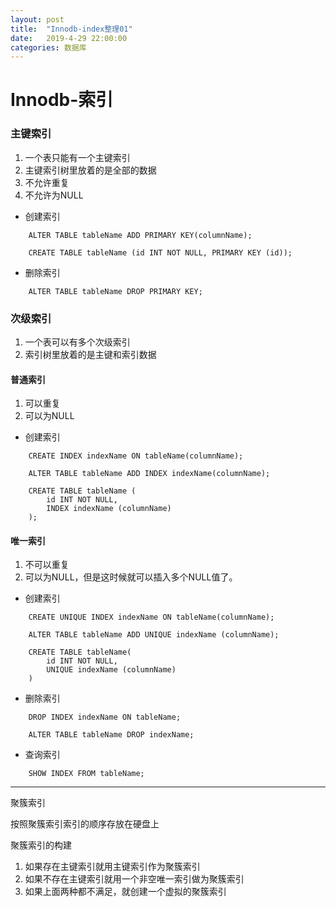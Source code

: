 ```yaml
---
layout: post
title:  "Innodb-index整理01"
date:   2019-4-29 22:00:00
categories: 数据库
---
```


# Innodb-索引

### 主键索引

1. 一个表只能有一个主键索引 
2. 主键索引树里放着的是全部的数据
3. 不允许重复
4. 不允许为NULL

- 创建索引

```
    ALTER TABLE tableName ADD PRIMARY KEY(columnName);
```

```
    CREATE TABLE tableName (id INT NOT NULL, PRIMARY KEY (id));
```

- 删除索引
```
    ALTER TABLE tableName DROP PRIMARY KEY;
```

### 次级索引

1. 一个表可以有多个次级索引
2. 索引树里放着的是主键和索引数据

#### 普通索引

1. 可以重复
2. 可以为NULL

- 创建索引
```
    CREATE INDEX indexName ON tableName(columnName);
```

```
    ALTER TABLE tableName ADD INDEX indexName(columnName);
```

```
    CREATE TABLE tableName (
        id INT NOT NULL,
        INDEX indexName (columnName)
    );
```

#### 唯一索引

1. 不可以重复
2. 可以为NULL，但是这时候就可以插入多个NULL值了。

- 创建索引
```
    CREATE UNIQUE INDEX indexName ON tableName(columnName);
```

```
    ALTER TABLE tableName ADD UNIQUE indexName (columnName);
```

```
    CREATE TABLE tableName(
        id INT NOT NULL,
        UNIQUE indexName (columnName)
    )
```

- 删除索引
```
    DROP INDEX indexName ON tableName;
```

```
    ALTER TABLE tableName DROP indexName;
```

- 查询索引
```
    SHOW INDEX FROM tableName;
````

----

聚簇索引

按照聚簇索引索引的顺序存放在硬盘上

聚簇索引的构建

1. 如果存在主键索引就用主键索引作为聚簇索引
2. 如果不存在主键索引就用一个非空唯一索引做为聚簇索引
3. 如果上面两种都不满足，就创建一个虚拟的聚簇索引

